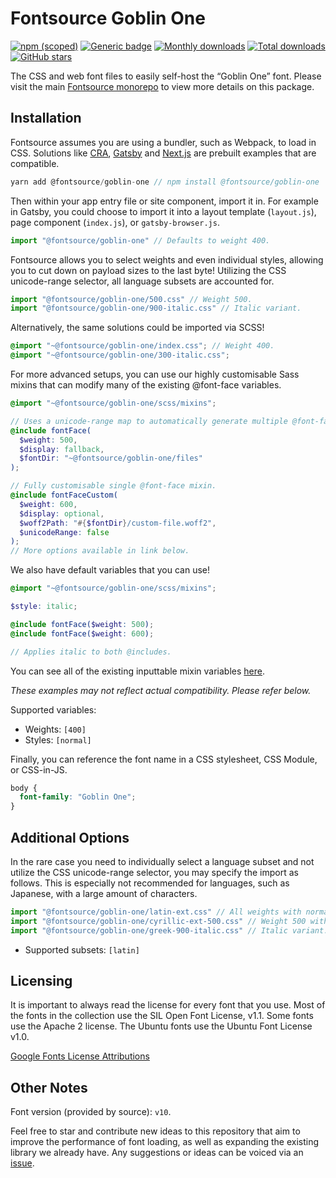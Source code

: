 # Fontsource Goblin One

[![npm (scoped)](https://img.shields.io/npm/v/@fontsource/goblin-one?color=brightgreen)](https://www.npmjs.com/package/@fontsource/goblin-one) [![Generic badge](https://img.shields.io/badge/fontsource-passing-brightgreen)](https://github.com/fontsource/fontsource) [![Monthly downloads](https://badgen.net/npm/dm/@fontsource/goblin-one)](https://github.com/fontsource/fontsource) [![Total downloads](https://badgen.net/npm/dt/@fontsource/goblin-one)](https://github.com/fontsource/fontsource) [![GitHub stars](https://img.shields.io/github/stars/fontsource/fontsource.svg?style=social&label=Star)](https://github.com/fontsource/fontsource/stargazers)

The CSS and web font files to easily self-host the “Goblin One” font. Please visit the main [Fontsource monorepo](https://github.com/fontsource/fontsource) to view more details on this package.

## Installation

Fontsource assumes you are using a bundler, such as Webpack, to load in CSS. Solutions like [CRA](https://create-react-app.dev/), [Gatsby](https://www.gatsbyjs.org/) and [Next.js](https://nextjs.org/) are prebuilt examples that are compatible.

```javascript
yarn add @fontsource/goblin-one // npm install @fontsource/goblin-one
```

Then within your app entry file or site component, import it in. For example in Gatsby, you could choose to import it into a layout template (`layout.js`), page component (`index.js`), or `gatsby-browser.js`.

```javascript
import "@fontsource/goblin-one" // Defaults to weight 400.
```

Fontsource allows you to select weights and even individual styles, allowing you to cut down on payload sizes to the last byte! Utilizing the CSS unicode-range selector, all language subsets are accounted for.

```javascript
import "@fontsource/goblin-one/500.css" // Weight 500.
import "@fontsource/goblin-one/900-italic.css" // Italic variant.
```

Alternatively, the same solutions could be imported via SCSS!

```scss
@import "~@fontsource/goblin-one/index.css"; // Weight 400.
@import "~@fontsource/goblin-one/300-italic.css";
```

For more advanced setups, you can use our highly customisable Sass mixins that can modify many of the existing @font-face variables.

```scss
@import "~@fontsource/goblin-one/scss/mixins";

// Uses a unicode-range map to automatically generate multiple @font-face rules.
@include fontFace(
  $weight: 500,
  $display: fallback,
  $fontDir: "~@fontsource/goblin-one/files"
);

// Fully customisable single @font-face mixin.
@include fontFaceCustom(
  $weight: 600,
  $display: optional,
  $woff2Path: "#{$fontDir}/custom-file.woff2",
  $unicodeRange: false
);
// More options available in link below.
```

We also have default variables that you can use!

```scss
@import "~@fontsource/goblin-one/scss/mixins";

$style: italic;

@include fontFace($weight: 500);
@include fontFace($weight: 600);

// Applies italic to both @includes.
```

You can see all of the existing inputtable mixin variables [here](https://github.com/fontsource/fontsource/tree/master/packages/goblin-one/scss/mixins.scss).

_These examples may not reflect actual compatibility. Please refer below._

Supported variables:

- Weights: `[400]`
- Styles: `[normal]`

Finally, you can reference the font name in a CSS stylesheet, CSS Module, or CSS-in-JS.

```css
body {
  font-family: "Goblin One";
}
```

## Additional Options

In the rare case you need to individually select a language subset and not utilize the CSS unicode-range selector, you may specify the import as follows. This is especially not recommended for languages, such as Japanese, with a large amount of characters.

```javascript
import "@fontsource/goblin-one/latin-ext.css" // All weights with normal style included.
import "@fontsource/goblin-one/cyrillic-ext-500.css" // Weight 500 with normal style.
import "@fontsource/goblin-one/greek-900-italic.css" // Italic variant.
```

- Supported subsets: `[latin]`

## Licensing

It is important to always read the license for every font that you use.
Most of the fonts in the collection use the SIL Open Font License, v1.1. Some fonts use the Apache 2 license. The Ubuntu fonts use the Ubuntu Font License v1.0.

[Google Fonts License Attributions](https://fonts.google.com/attribution)

## Other Notes

Font version (provided by source): `v10`.

Feel free to star and contribute new ideas to this repository that aim to improve the performance of font loading, as well as expanding the existing library we already have. Any suggestions or ideas can be voiced via an [issue](https://github.com/fontsource/fontsource/issues).
